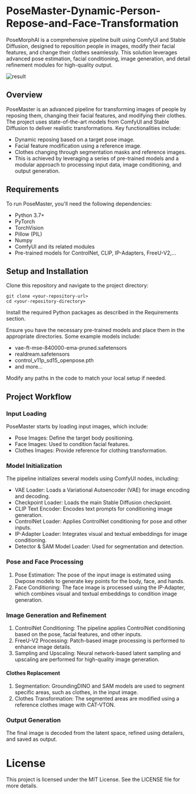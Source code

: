 # PoseMaster-Dynamic-Person-Repose-and-Face-Transformation
PoseMorphAI is a comprehensive pipeline built using ComfyUI and Stable Diffusion, designed to reposition people in images, modify their facial features, and change their clothes seamlessly. This solution leverages advanced pose estimation, facial conditioning, image generation, and detail refinement modules for high-quality output.

![result](https://github.com/Toldblog/PoseMaster-Dynamic-Person-Repose-and-Face-Transformation/blob/main/output.jpg)

## Overview
PoseMaster is an advanced pipeline for transforming images of people by reposing them, changing their facial features, and modifying their clothes. The project uses state-of-the-art models from ComfyUI and Stable Diffusion to deliver realistic transformations. Key functionalities include:

- Dynamic reposing based on a target pose image.
- Facial feature modification using a reference image.
- Clothes changing through segmentation masks and reference images.
- This is achieved by leveraging a series of pre-trained models and a modular approach to processing input data, image conditioning, and output generation.

## Requirements
To run PoseMaster, you'll need the following dependencies:

- Python 3.7+
- PyTorch
- TorchVision
- Pillow (PIL)
- Numpy
- ComfyUI and its related modules
- Pre-trained models for ControlNet, CLIP, IP-Adapters, FreeU-V2,...

## Setup and Installation
Clone this repository and navigate to the project directory:

```
git clone <your-repository-url>
cd <your-repository-directory>
```

Install the required Python packages as described in the Requirements section.

Ensure you have the necessary pre-trained models and place them in the appropriate directories. Some example models include:

- vae-ft-mse-840000-ema-pruned.safetensors
- realdream.safetensors
- control_v11p_sd15_openpose.pth
- and more...

Modify any paths in the code to match your local setup if needed.

## Project Workflow

### Input Loading
PoseMaster starts by loading input images, which include:

- Pose Images: Define the target body positioning.
- Face Images: Used to condition facial features.
- Clothes Images: Provide reference for clothing transformation.

### Model Initialization
The pipeline initializes several models using ComfyUI nodes, including:

- VAE Loader: Loads a Variational Autoencoder (VAE) for image encoding and decoding.
- Checkpoint Loader: Loads the main Stable Diffusion checkpoint.
- CLIP Text Encoder: Encodes text prompts for conditioning image generation.
- ControlNet Loader: Applies ControlNet conditioning for pose and other inputs.
- IP-Adapter Loader: Integrates visual and textual embeddings for image conditioning.
- Detector & SAM Model Loader: Used for segmentation and detection.
  
### Pose and Face Processing
1. Pose Estimation:
The pose of the input image is estimated using Dwpose models to generate key points for the body, face, and hands.
2. Face Conditioning:
The face image is processed using the IP-Adapter, which combines visual and textual embeddings to condition image generation.

### Image Generation and Refinement
1. ControlNet Conditioning:
The pipeline applies ControlNet conditioning based on the pose, facial features, and other inputs.
2. FreeU-V2 Processing:
Patch-based image processing is performed to enhance image details.
3. Sampling and Upscaling:
Neural network-based latent sampling and upscaling are performed for high-quality image generation.

#### Clothes Replacement

1. Segmentation:
GroundingDINO and SAM models are used to segment specific areas, such as clothes, in the input image.
2. Clothes Transformation:
The segmented areas are modified using a reference clothes image with CAT-VTON.

### Output Generation
The final image is decoded from the latent space, refined using detailers, and saved as output.

# License
This project is licensed under the MIT License. See the LICENSE file for more details.









